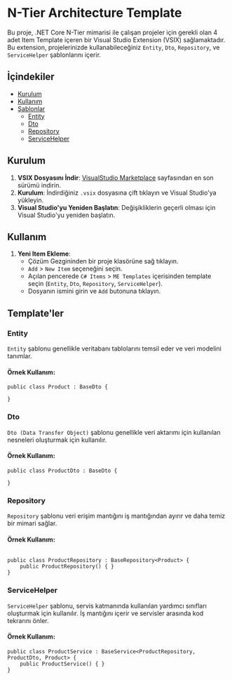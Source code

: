 <h1>N-Tier Architecture Template</h1>

<p>Bu proje, .NET Core N-Tier mimarisi ile çalışan projeler için gerekli olan 4 adet Item Template içeren bir Visual Studio Extension (VSIX) sağlamaktadır. Bu extension, projelerinizde kullanabileceğiniz <code>Entity</code>, <code>Dto</code>, <code>Repository</code>, ve <code>ServiceHelper</code> şablonlarını içerir.</p>

<h2>İçindekiler</h2>
<ul>
    <li><a href="#setup">Kurulum</a></li>
    <li><a href="#usage">Kullanım</a></li>
    <li><a href="#templates">Şablonlar</a>
        <ul>
            <li><a href="#entity">Entity</a></li>
            <li><a href="#dto">Dto</a></li>
            <li><a href="#repository">Repository</a></li>
            <li><a href="#servicehelper">ServiceHelper</a></li>
        </ul>
    </li>
</ul>

<h2 id="setup">Kurulum</h2>
<ol>
    <li><strong>VSIX Dosyasını İndir</strong>: <a href="https://github.com/kullaniciadi/projeadi/releases">VisualStudio Marketplace</a> sayfasından en son sürümü indirin.</li>
    <li><strong>Kurulum</strong>: İndirdiğiniz <code>.vsix</code> dosyasına çift tıklayın ve Visual Studio'ya yükleyin.</li>
    <li><strong>Visual Studio'yu Yeniden Başlatın</strong>: Değişikliklerin geçerli olması için Visual Studio'yu yeniden başlatın.</li>
</ol>

<h2 id="usage">Kullanım</h2>
<ol>
    <li><strong>Yeni Item Ekleme</strong>:
        <ul>
            <li>Çözüm Gezgininden bir proje klasörüne sağ tıklayın.</li>
            <li><code>Add</code> > <code>New Item</code> seçeneğini seçin.</li>
            <li>Açılan pencerede <code>C# Items</code> > <code>ME Templates</code> içerisinden template seçin (<code>Entity</code>, <code>Dto</code>, <code>Repository</code>, <code>ServiceHelper</code>).</li>
            <li>Dosyanın ismini girin ve <code>Add</code> butonuna tıklayın.</li>
        </ul>
    </li>
</ol>

<h2 id="templates">Template'ler</h2>

<h3 id="entity">Entity</h3>
<p><code>Entity</code> şablonu genellikle veritabanı tablolarını temsil eder ve veri modelini tanımlar.</p>
<h4>Örnek Kullanım:</h4>
<pre><code>public class Product : BaseDto {
    &nbsp
}</code></pre>

<h3 id="dto">Dto</h3>
<p><code>Dto (Data Transfer Object)</code> şablonu genellikle veri aktarımı için kullanılan nesneleri oluşturmak için kullanılır.</p>
<h4>Örnek Kullanım:</h4>
<pre><code>public class ProductDto : BaseDto {
    &nbsp
}</code></pre>

<h3 id="repository">Repository</h3>
<p><code>Repository</code> şablonu veri erişim mantığını iş mantığından ayırır ve daha temiz bir mimari sağlar.</p>
<h4>Örnek Kullanım:</h4>
<pre><code>
public class ProductRepository : BaseRepository&lt;Product&gt; {
    public ProductRepository() { }
}</code></pre>


<h3 id="servicehelper">ServiceHelper</h3>
<p><code>ServiceHelper</code> şablonu, servis katmanında kullanılan yardımcı sınıfları oluşturmak için kullanılır. İş mantığını içerir ve servisler arasında kod tekrarını önler.</p>
<h4>Örnek Kullanım:</h4>
<pre><code>public class ProductService : BaseService&lt;ProductRepository, ProductDto, Product&gt; {
    public ProductService() { }
}
</code></pre>
